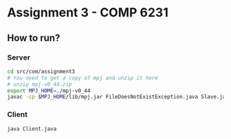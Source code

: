# Assignment 3 - COMP 6231

## How to run?
### Server
```bash
cd src/com/assignment3
# You need to get a copy of mpj and unzip it here
# unzip mpj-v0_44.zip
export MPJ_HOME=./mpj-v0_44
javac -cp $MPJ_HOME/lib/mpj.jar FileDoesNotExistException.java Slave.java Master.java InsufficientStorageException.java BrokenFileException.java Repository.java Server.java DuplicateFilenameException.java InvalidURLException.java Client.java AsciiTable.java RMIServer.java && $MPJ_HOME/bin/mpjrun.sh -np 4 Server
```

### Client
```bash
java Client.java
```
